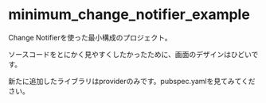 # minimum_change_notifier_example

Change Notifierを使った最小構成のプロジェクト。

ソースコードをとにかく見やすくしたかったために、画面のデザインはひどいです。

新たに追加したライブラリはproviderのみです。pubspec.yamlを見てみてください。
